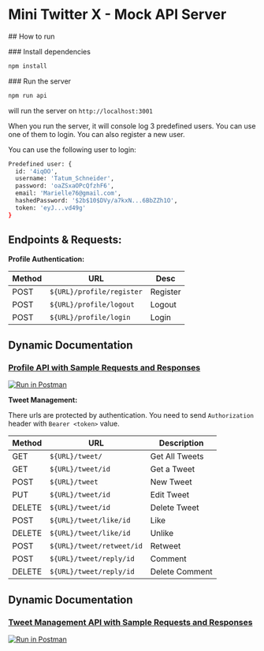 # Mini Twitter X - Mock API Server

## How to run

### Install dependencies

```bash
npm install
```

### Run the server

```bash
npm run api
```

will run the server on `http://localhost:3001`

When you run the server, it will console log 3 predefined users. You can use one of them to login. You can also register a new user.

You can use the following user to login:

```bash
Predefined user: {
  id: '4iqOO',
  username: 'Tatum_Schneider',
  password: 'oaZSxaOPcQfzhF6',
  email: 'Marielle76@gmail.com',
  hashedPassword: '$2b$10$DVy/a7kxN...6BbZZh1O',
  token: 'eyJ...vd49g'
}
```

## Endpoints & Requests:

**Profile Authentication:**

| Method | URL                       | Desc     |
| ------ | ------------------------- | -------- |
| POST   | `${URL}/profile/register` | Register |
| POST   | `${URL}/profile/logout`   | Logout   |
| POST   | `${URL}/profile/login`    | Login    |

## Dynamic Documentation

### [Profile API with Sample Requests and Responses](https://documenter.getpostman.com/view/391613/2s9Y5crzYH)

[![Run in Postman](https://run.pstmn.io/button.svg)](https://app.getpostman.com/run-collection/391613-69e7dcd3-f015-46fc-bfe6-ca07872f5c00?action=collection%2Ffork&source=rip_markdown&collection-url=entityId%3D391613-69e7dcd3-f015-46fc-bfe6-ca07872f5c00%26entityType%3Dcollection%26workspaceId%3D59104268-2598-42ee-bcde-aadc73db1540#?env%5BMini%20Twitter%20X%20WiT%20Mock%20API%5D=W3siZW5hYmxlZCI6dHJ1ZSwia2V5IjoidXJsIiwidmFsdWUiOiJodHRwczovLzcxNTI1Yjk5LTQ1NWEtNDViZS1iZmViLTFiOWU4Mjg0YzA4YS5tb2NrLnBzdG1uLmlvIiwidHlwZSI6InRleHQifV0=)

**Tweet Management:**

There urls are protected by authentication. You need to send `Authorization` header with `Bearer <token>` value.

| Method | URL                       | Description    |
| ------ | ------------------------- | -------------- |
| GET    | `${URL}/tweet/`           | Get All Tweets |
| GET    | `${URL}/tweet/id`         | Get a Tweet    |
| POST   | `${URL}/tweet`            | New Tweet      |
| PUT    | `${URL}/tweet/id`         | Edit Tweet     |
| DELETE | `${URL}/tweet/id`         | Delete Tweet   |
| POST   | `${URL}/tweet/like/id`    | Like           |
| DELETE | `${URL}/tweet/like/id`    | Unlike         |
| POST   | `${URL}/tweet/retweet/id` | Retweet        |
| POST   | `${URL}/tweet/reply/id`   | Comment        |
| DELETE | `${URL}/tweet/reply/id`   | Delete Comment |

## Dynamic Documentation

### [Tweet Management API with Sample Requests and Responses](https://documenter.getpostman.com/view/391613/2s9Y5crzck)

[![Run in Postman](https://run.pstmn.io/button.svg)](https://app.getpostman.com/run-collection/391613-745c5287-8164-4db7-9c19-ce90608075c2?action=collection%2Ffork&source=rip_markdown&collection-url=entityId%3D391613-745c5287-8164-4db7-9c19-ce90608075c2%26entityType%3Dcollection%26workspaceId%3D59104268-2598-42ee-bcde-aadc73db1540#?env%5BMini%20Twitter%20X%20WiT%20Mock%20API%5D=W3siZW5hYmxlZCI6dHJ1ZSwia2V5IjoidXJsIiwidmFsdWUiOiJodHRwczovLzcxNTI1Yjk5LTQ1NWEtNDViZS1iZmViLTFiOWU4Mjg0YzA4YS5tb2NrLnBzdG1uLmlvIiwidHlwZSI6InRleHQifV0=)
